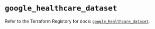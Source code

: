 # `google_healthcare_dataset`

Refer to the Terraform Registory for docs: [`google_healthcare_dataset`](https://registry.terraform.io/providers/hashicorp/google-beta/4.75.0/docs/resources/google_healthcare_dataset).
